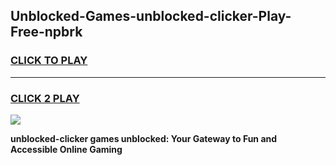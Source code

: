 
## Unblocked-Games-unblocked-clicker-Play-Free-npbrk
<h3>
<a href="https://premium76.site?title=unblocked-clicker&ref=18A1">CLICK TO PLAY</a></h3>
<hr>

<h3>
<a href="https://premium76.site?title=unblocked-clicker&ref=18A1">CLICK 2 PLAY</a>
  
</h3>

<a href="https://premium76.site?title=unblocked-clicker&ref=18A1"><img src="https://clearcache.store/games.png"></a>


**unblocked-clicker games unblocked: Your Gateway to Fun and Accessible Online Gaming**
